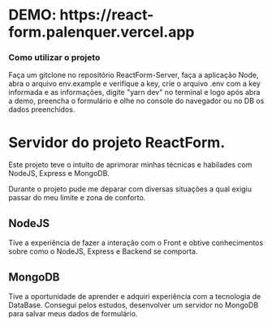 <h1>DEMO: https://react-form.palenquer.vercel.app </h1>

<h3>Como utilizar o projeto</h3>

  Faça um gitclone no repositório ReactForm-Server, faça a aplicação Node, abra o arquivo env.example e verifique a key, crie o arquivo .env com a key informada e as informações, digite "yarn dev" no terminal e logo após abra a demo, preencha o formulário e olhe no console do navegador ou no DB os dados preenchidos.

<h1>Servidor do projeto ReactForm.</h1>

  Este projeto teve o intuito de aprimorar minhas técnicas e habilades com NodeJS, Express e MongoDB.

  Durante o projeto pude me deparar com diversas situações a qual exigiu passar do meu limite e zona de conforto.

<h2>NodeJS</h2>
  
  Tive a experiência de fazer a interação com o Front e obtive conhecimentos sobre como o NodeJS, Express e Backend se comporta.
  
<h2>MongoDB</h2>

  Tive a oportunidade de aprender e adquiri experiência com a tecnologia de DataBase. Consegui pelos estudos, desenvolver um servidor no MongoDB para salvar meus dados de formulário.
